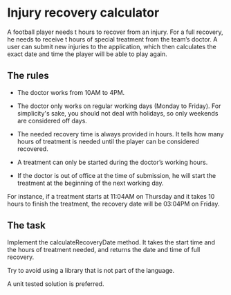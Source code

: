 Injury recovery calculator
==========================

A football player needs t hours to recover from an injury. For a full recovery, he needs to receive t hours of special treatment from the team’s doctor. A user can submit new injuries to the application, which then calculates the exact date and time the player will be able to play again.

The rules
---------

- The doctor works from 10AM to 4PM.

- The doctor only works on regular working days (Monday to Friday). For simplicity's sake, you should not deal with holidays, so only weekends are considered off days.

- The needed recovery time is always provided in hours. It tells how many hours of treatment is needed until the player can be considered recovered.

- A treatment can only be started during the doctor’s working hours.

- If the doctor is out of office at the time of submission, he will start the treatment at the beginning of the next working day.

For instance, if a treatment starts at 11:04AM on Thursday and it takes 10 hours to finish the treatment, the recovery date will be 03:04PM on Friday.

The task
---------

Implement the calculateRecoveryDate method. It takes the start time and the hours of treatment needed, and returns the date and time of full recovery.

Try to avoid using a library that is not part of the language.

A unit tested solution is preferred.
